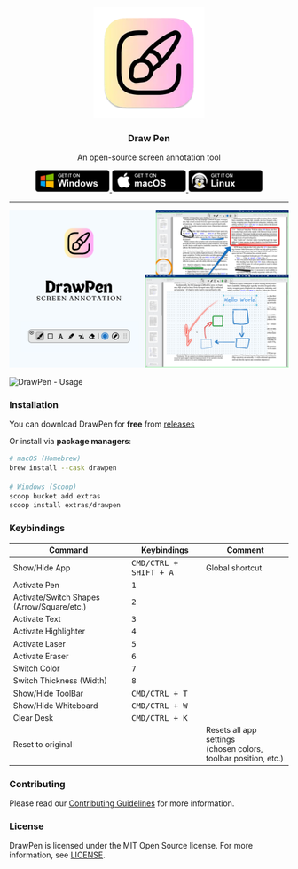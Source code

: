 <p align="center">
  <img src="https://github.com/DmytroVasin/DrawPen/blob/main/assets/static/icon.png?raw=true" height="200">
  <h3 align="center">Draw Pen</h3>
  <p align="center">An open-source screen annotation tool<p>
</p>

<p align="center">
  <a href='https://github.com/DmytroVasin/DrawPen/releases/latest/download/DrawPen-0.0.28.Setup.exe'>
    <img alt='Get it on Windows' width="134px" src='https://github.com/DmytroVasin/DrawPen/blob/main/assets/static/BadgeWindows.png?raw=true'/>
  </a>
  <a href='https://github.com/DmytroVasin/DrawPen/releases/latest/download/DrawPen-0.0.28-arm64.dmg'>
    <img alt='Get it on macOS' width="134px" src='https://github.com/DmytroVasin/DrawPen/blob/main/assets/static/BadgeMacOS.png?raw=true'/>
  </a>
  <a href='https://github.com/DmytroVasin/DrawPen/releases/latest/download/drawpen_0.0.28_amd64.deb'>
    <img alt='Get it on Linux' width="134px" src='https://github.com/DmytroVasin/DrawPen/blob/main/assets/static/BadgeLinux.png?raw=true'/>
  </a>
</p>

---

![DrawPen](https://github.com/DmytroVasin/DrawPen/blob/main/assets/static/main.png?raw=true)

![DrawPen - Usage](https://github.com/DmytroVasin/DrawPen/blob/main/assets/static/main.gif?raw=true)

### Installation

You can download DrawPen for **free** from [releases](https://github.com/DmytroVasin/DrawPen/releases)

Or install via **package managers**:

```bash
# macOS (Homebrew)
brew install --cask drawpen

# Windows (Scoop)
scoop bucket add extras
scoop install extras/drawpen
```

### Keybindings

| Command                                 | Keybindings                                                  | Comment |
| --------------------------------------- | ------------------------------------------------------------ | - |
| Show/Hide App                           | <kbd>CMD/CTRL + SHIFT + A</kbd> | Global shortcut |
| Activate Pen                            | <kbd>1</kbd> | |
| Activate/Switch Shapes (Arrow/Square/etc.)   | <kbd>2</kbd> | |
| Activate Text                           | <kbd>3</kbd> | |
| Activate Highlighter                    | <kbd>4</kbd> | |
| Activate Laser                          | <kbd>5</kbd> | |
| Activate Eraser                         | <kbd>6</kbd> | |
| Switch Color                            | <kbd>7</kbd> | |
| Switch Thickness (Width)                | <kbd>8</kbd> | |
| Show/Hide ToolBar                       | <kbd>CMD/CTRL + T</kbd> | |
| Show/Hide Whiteboard                    | <kbd>CMD/CTRL + W</kbd> | |
| Clear Desk                              | <kbd>CMD/CTRL + K</kbd> | |
| Reset to original                       | | Resets all app settings <br /> (chosen colors, toolbar position, etc.)  |

### Contributing

Please read our [Contributing Guidelines](CONTRIBUTING.md) for more information.

### License

DrawPen is licensed under the MIT Open Source license.
For more information, see [LICENSE](LICENSE).
